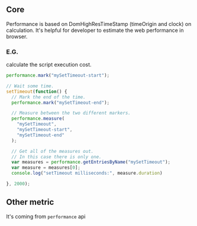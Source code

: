 ## Core

Performance is based on DomHighResTimeStamp (timeOrigin and clock) on calculation. It's helpful for developer to estimate the web performance in browser.

### E.G.

calculate the script execution cost.

```javascript
performance.mark("mySetTimeout-start");

// Wait some time.
setTimeout(function() {
  // Mark the end of the time.
  performance.mark("mySetTimeout-end");

  // Measure between the two different markers.
  performance.measure(
    "mySetTimeout",
    "mySetTimeout-start",
    "mySetTimeout-end"
  );

  // Get all of the measures out.
  // In this case there is only one.
  var measures = performance.getEntriesByName("mySetTimeout");
  var measure = measures[0];
  console.log("setTimeout milliseconds:", measure.duration)

}, 2000);
```

## Other metric
It's coming from `performance` api
